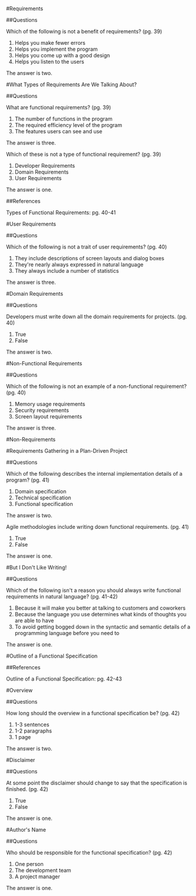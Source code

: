 #Requirements

##Questions

Which of the following is not a benefit of requirements? (pg. 39)
1. Helps you make fewer errors
2. Helps you implement the program
3. Helps you come up with a good design 
4. Helps you listen to the users

The answer is two.

#What Types of Requirements Are We Talking About?

##Questions

What are functional requirements? (pg. 39)
1. The number of functions in the program
2. The required efficiency level of the program
3. The features users can see and use

The answer is three.

Which of these is not a type of functional requirement? (pg. 39)
1. Developer Requirements
2. Domain Requirements
3. User Requirements

The answer is one.

##References

Types of Functional Requirements: pg. 40-41

#User Requirements

##Questions

Which of the following is not a trait of user requirements? (pg. 40)
1. They include descriptions of screen layouts and dialog boxes
2. They're nearly always expressed in natural language
3. They always include a number of statistics

The answer is three.

#Domain Requirements

##Questions

Developers must write down all the domain requirements for projects. (pg. 40)
1. True
2. False

The answer is two.

#Non-Functional Requirements

##Questions

Which of the following is not an example of a non-functional requirement? (pg. 40)
1. Memory usage requirements
2. Security requirements
3. Screen layout requirements

The answer is three.

#Non-Requirements

#Requirements Gathering in a Plan-Driven Project

##Questions

Which of the following describes the internal implementation details of a program? (pg. 41)
1. Domain specification
2. Technical specification
3. Functional specification

The answer is two.

Agile methodologies include writing down functional requirements. (pg. 41)
1. True
2. False

The answer is one.

#But I Don't Like Writing!

##Questions

Which of the following isn't a reason you should always write functional requirements in natural language? (pg. 41-42)
1. Because it will make you better at talking to customers and coworkers
2. Because the language you use determines what kinds of thoughts you are able to have
3. To avoid getting bogged down in the syntactic and semantic details of a programming language before you need to

The answer is one.

#Outline of a Functional Specification

##References

Outline of a Functional Specification: pg. 42-43

#Overview

##Questions

How long should the overview in a functional specification be? (pg. 42)
1. 1-3 sentences
2. 1-2 paragraphs
3. 1 page

The answer is two.

#Disclaimer

##Questions

At some point the disclaimer should change to say that the specification is finished. (pg. 42)
1. True
2. False

The answer is one.

#Author's Name

##Questions

Who should be responsible for the functional specification? (pg. 42)
1. One person
2. The development team
3. A project manager

The answer is one.